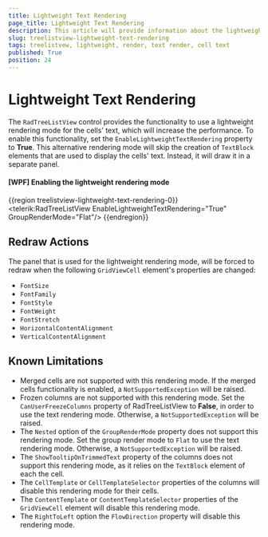 ```yaml
---
title: Lightweight Text Rendering
page_title: Lightweight Text Rendering
description: This article will provide information about the lightweight text rendering functionality of Telerik UI for WPF RadTreeListView.
slug: treelistview-lightweight-text-rendering
tags: treelistvew, lightweight, render, text render, cell text
published: True
position: 24
---
```


# Lightweight Text Rendering

The `RadTreeListView` control provides the functionality to use a lightweight rendering mode for the cells' text, which will increase the performance. To enable this functionality, set the `EnableLightweightTextRendering` property to __True__. This alternative rendering mode will skip the creation of `TextBlock` elements that are used to display the cells' text. Instead, it will draw it in a separate panel.

#### __[WPF] Enabling the lightweight rendering mode__
{{region treelistview-lightweight-text-rendering-0}}
    <telerik:RadTreeListView EnableLightweightTextRendering="True"
                         GroupRenderMode="Flat"/>
{{endregion}}

## Redraw Actions

The panel that is used for the lightweight rendering mode, will be forced to redraw when the following `GridViewCell` element's properties are changed:

* `FontSize`
* `FontFamily`
* `FontStyle`
* `FontWeight`
* `FontStretch`
* `HorizontalContentAlignment`
* `VerticalContentAlignment`

## Known Limitations

* Merged cells are not supported with this rendering mode. If the merged cells functionality is enabled, a `NotSupportedException` will be raised.
* Frozen columns are not supported with this rendering mode. Set the `CanUserFreezeColumns` property of RadTreeListView to __False__, in order to use the text rendering mode. Otherwise, a `NotSupportedException` will be raised.
* The `Nested` option of the `GroupRenderMode` property does not support this rendering mode. Set the group render mode to `Flat` to use the text rendering mode. Otherwise, a `NotSupportedException` will be raised.
* The `ShowTooltipOnTrimmedText` property of the columns does not support this rendering mode, as it relies on the `TextBlock` element of each the cell.
* The `CellTemplate` or `CellTemplateSelector` properties of the columns will disable this rendering mode for their cells.
* The `ContentTemplate` or `ContentTemplateSelector` properties of the `GridViewCell` element will disable this rendering mode.
* The `RightToLeft` option the `FlowDirection` property will disable this rendering mode.